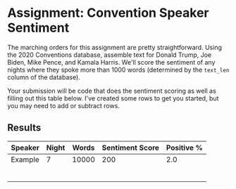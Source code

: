 # Assignment: Convention Speaker Sentiment

The marching orders for this assignment are pretty straightforward. Using the 2020 Conventions database, 
assemble text for Donald Trump, Joe Biden, Mike Pence, and Kamala Harris. We'll score the sentiment of
any nights where they spoke more than 1000 words (determined by the `text_len` column of the database). 

Your submission will be code that does the sentiment scoring as well as filling out this table below. I've 
created some rows to get you started, but you may need to add or subtract rows.

## Results

| Speaker  | Night  | Words  |  Sentiment Score | Positive % | 
|---|---|---|---|---|
| Example | 7 | 10000 | 200 | 2.0 | 
|  |  |  |  |  |
|  |  |  |  |  |
|  |  |  |  |  |
|  |  |  |  |  |
|  |  |  |  |  |
|  |  |  |  |  |

